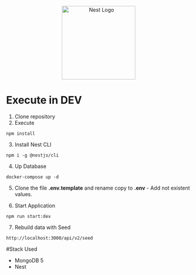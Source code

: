 <p align="center">
  <a href="http://nestjs.com/" target="blank"><img src="https://nestjs.com/img/logo-small.svg" width="200" alt="Nest Logo" /></a>
</p>

# Execute in DEV

1. Clone repository
2. Execute
```
npm install
```
3. Install Nest CLI
```
npm i -g @nestjs/cli
```

4. Up Database
```
docker-compose up -d
```

5. Clone the file __.env.template__ and rename copy to __.env__ - Add not existent values.

6. Start Application
```
npm run start:dev
```

7. Rebuild data with Seed
```
http://localhost:3000/api/v2/seed
```

#Stack Used
* MongoDB 5
* Nest

